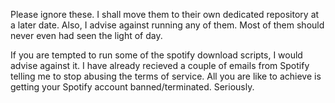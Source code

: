 Please ignore these. I shall move them to their own dedicated repository at a later date. Also, I advise against running any of them. Most of them should never even had seen the light of day.

If you are tempted to run some of the spotify download scripts, I would advise against it. I have already recieved a couple of emails from Spotify telling me to stop abusing the terms of service. All you are like to achieve is getting your Spotify account banned/terminated. Seriously.
